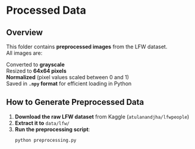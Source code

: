 # Processed Data

## Overview
This folder contains **preprocessed images** from the LFW dataset.  
All images are:

Converted to **grayscale**  
Resized to **64x64 pixels**  
**Normalized** (pixel values scaled between 0 and 1)  
Saved in **`.npy` format** for efficient loading in Python  


## How to Generate Preprocessed Data
1. **Download the raw LFW dataset** from Kaggle (`atulanandjha/lfwpeople`)  
2. **Extract it to** `data/lfw/`  
3. **Run the preprocessing script**:
   ```sh
   python preprocessing.py
